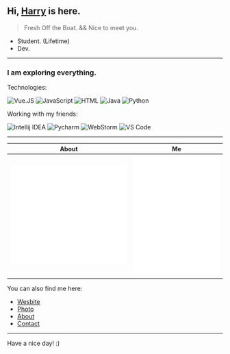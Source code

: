 <head>
  <link rel="stylesheet" href="https://cdn.jsdelivr.net/npm/@fortawesome/fontawesome-free/css/all.min.css">
</head>


## Hi, [Harry](https://www.harrly.com) is here.

> Fresh Off the Boat. && Nice to meet you.

- Student. (Lifetime)
- Dev.

---

### I am exploring everything.

Technologies:

![Vue.JS](https://img.shields.io/badge/-Vue.js-35495c.svg?&style=flat-square&logo=vue.js&logoColor=default)
![JavaScript](https://img.shields.io/badge/-JavaScript-black?style=flat-square&logo=JavaScript&logoColor=default)
![HTML](https://img.shields.io/badge/HTML5-white?style=flat-square&logo=HTML5&logoColor=default)
![Java](https://img.shields.io/badge/Java-ea3323?style=flat-square&logo=Java&logoColor=default)
![Python](https://img.shields.io/badge/Python-375a81?style=flat-square&logo=Python&logoColor=default)

Working with my friends:

![Intellij IDEA](https://img.shields.io/badge/Intellij%20IDEA-red?style=flat-square&logo=Intellij%20Idea&logoColor=default)
![Pycharm](https://img.shields.io/badge/Pycharm-375a81?style=flat-square&logo=Pycharm&logoColor=default)
![WebStorm](https://img.shields.io/badge/WebStorm-51a5dd?style=flat-square&logo=Webstorm&logoColor=default)
![VS Code](https://img.shields.io/badge/VS%20Code-007acc?style=flat-square&logo=Visual%20Studio%20Code&logoColor=default)

---

| About | Me |
| - | - |
| ![Metrics](./img/metrics/metrics.svg) | ![Metrics](./img/metrics/metrics.additional.svg) |

You can also find me here:

- [Wesbite](https://www.harrly.com)
- [Photo](https://photo.harrly.com)
- [About](https://blog.harrly.com/about)
- [Contact](mailto:hi@hiio.me)

---

Have a nice day! :)
